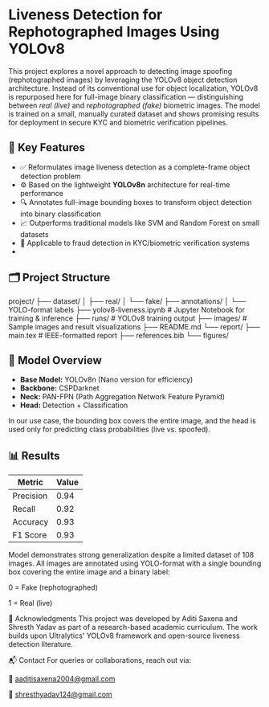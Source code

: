 # Liveness Detection for Rephotographed Images Using YOLOv8

This project explores a novel approach to detecting image spoofing (rephotographed images) by leveraging the YOLOv8 object detection architecture. Instead of its conventional use for object localization, YOLOv8 is repurposed here for full-image binary classification — distinguishing between *real (live)* and *rephotographed (fake)* biometric images. The model is trained on a small, manually curated dataset and shows promising results for deployment in secure KYC and biometric verification pipelines.

## 📌 Key Features

- ✅ Reformulates image liveness detection as a complete-frame object detection problem  
- ⚙️ Based on the lightweight **YOLOv8n** architecture for real-time performance  
- 🔍 Annotates full-image bounding boxes to transform object detection into binary classification  
- 📈 Outperforms traditional models like SVM and Random Forest on small datasets  
- 🔐 Applicable to fraud detection in KYC/biometric verification systems
- 
## 🗂️ Project Structure

project/
├── dataset/
│ ├── real/
│ └── fake/
├── annotations/
│ └── YOLO-format labels
├── yolov8-liveness.ipynb # Jupyter Notebook for training & inference
├── runs/ # YOLOv8 training output
├── images/ # Sample images and result visualizations
├── README.md
└── report/
├── main.tex # IEEE-formatted report
├── references.bib
└── figures/

## 🧠 Model Overview

- **Base Model:** YOLOv8n (Nano version for efficiency)  
- **Backbone:** CSPDarknet  
- **Neck:** PAN-FPN (Path Aggregation Network Feature Pyramid)  
- **Head:** Detection + Classification  

In our use case, the bounding box covers the entire image, and the head is used only for predicting class probabilities (live vs. spoofed).

## 📊 Results

| Metric    | Value |
|-----------|-------|
| Precision | 0.94  |
| Recall    | 0.92  |
| Accuracy  | 0.93  |
| F1 Score  | 0.93  |

Model demonstrates strong generalization despite a limited dataset of 108 images.
All images are annotated using YOLO-format with a single bounding box covering the entire image and a binary label:

0 = Fake (rephotographed)

1 = Real (live)

🤝 Acknowledgments
This project was developed by Aditi Saxena and Shresth Yadav as part of a research-based academic curriculum. The work builds upon Ultralytics' YOLOv8 framework and open-source liveness detection literature.

📬 Contact
For queries or collaborations, reach out via:

📧 aaditisaxena2004@gmail.com

📧 shresthyadav124@gmail.com
